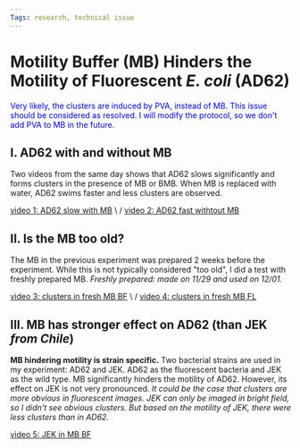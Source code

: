 ```yaml
---
Tags: research, technical issue
---
```

# Motility Buffer (MB) Hinders the Motility of Fluorescent _E. coli_ (AD62)

<font color="blue">Very likely, the clusters are induced by PVA, instead of MB. This issue should be considered as resolved. I will modify the protocol, so we don't add PVA to MB in the future.</font>

## I. AD62 with and without MB

Two videos from the same day shows that AD62 slows significantly and forms clusters in the presence of MB or BMB. When MB is replaced with water, AD62 swims faster and less clusters are observed.

[video 1: AD62 slow with MB](https://drive.google.com/open?id=1RvwM_rGWBvUkbKowOlWPg1rnQxuZIiT7&authuser=liux3141%40umn.edu&usp=drive_fs) \ /
[video 2: AD62 fast withtout MB](https://drive.google.com/open?id=1S35GxkcylCAK8tRshJNpPtZJlCH9gpmc&authuser=liux3141%40umn.edu&usp=drive_fs)

## II. Is the MB too old?

The MB in the previous experiment was prepared 2 weeks before the experiment. While this is not typically considered "too old", I did a test with freshly prepared MB. _Freshly prepared: made on 11/29 and used on 12/01._

[video 3: clusters in fresh MB BF](https://drive.google.com/open?id=1SGgsn67p_8Laji93ZoiucbidKFiGtLJJ&authuser=liux3141%40umn.edu&usp=drive_fs) \ / [video 4: clusters in fresh MB FL](https://drive.google.com/open?id=1SAo8C4yuunBuShEB0tiyzWMJvVjMhjxV&authuser=liux3141%40umn.edu&usp=drive_fs)

## III. MB has stronger effect on AD62 (than JEK _from Chile_)

**MB hindering motility is strain specific.** Two bacterial strains are used in my experiment: AD62 and JEK. AD62 as the fluorescent bacteria and JEK as the wild type. MB significantly hinders the motility of AD62. However, its effect on JEK is not very pronounced. _It could be the case that clusters are more obvious in fluorescent images. JEK can only be imaged in bright field, so I didn't see obvious clusters. But based on the motility of JEK, there were less clusters than in AD62._

[video 5: JEK in MB BF](https://drive.google.com/open?id=1OKwINnqw9p5dK18O5SgBoF1MHKa6V1TF&authuser=liux3141%40umn.edu&usp=drive_fs)
